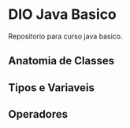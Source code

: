 # DIO Java Basico

Repositorio para curso java basico.

## Anatomia de Classes

## Tipos e Variaveis

## Operadores